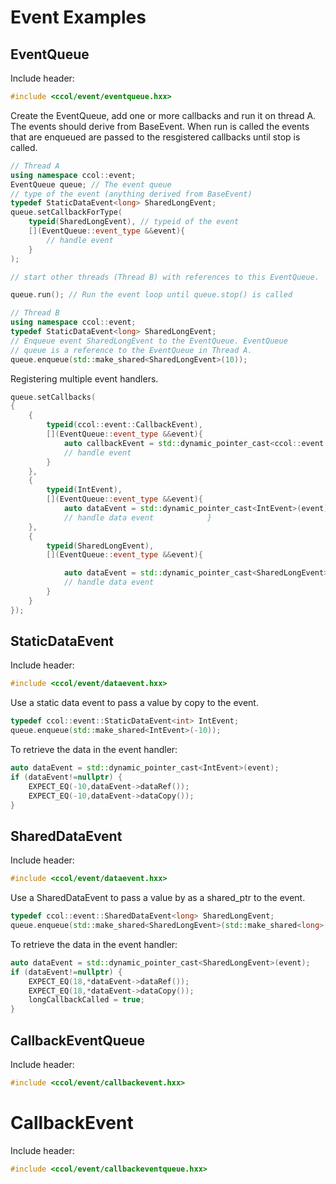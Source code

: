 # Event Examples

## EventQueue

Include header:

~~~~~~~~~~~~~~~~~~~~~~~~~~~~~~~~~~~~~~.cpp
#include <ccol/event/eventqueue.hxx>
~~~~~~~~~~~~~~~~~~~~~~~~~~~~~~~~~~~~~~

Create the EventQueue, add one or more callbacks and run it on thread A.
The events should derive from BaseEvent. When run is called the events
that are enqueued are passed to the resgistered callbacks until stop is
called.

~~~~~~~~~~~~~~~~~~~~~~~~~~~~~~~~~~~~~~~~~~~~~~~~~~~~~~~~~~~~~~~~~~~~~~~.cpp
// Thread A
using namespace ccol::event;
EventQueue queue; // The event queue
// type of the event (anything derived from BaseEvent)
typedef StaticDataEvent<long> SharedLongEvent;
queue.setCallbackForType(
    typeid(SharedLongEvent), // typeid of the event
    [](EventQueue::event_type &&event){
        // handle event
    }
);

// start other threads (Thread B) with references to this EventQueue.

queue.run(); // Run the event loop until queue.stop() is called
~~~~~~~~~~~~~~~~~~~~~~~~~~~~~~~~~~~~~~~~~~~~~~~~~~~~~~~~~~~~~~~~~~~~~~~

~~~~~~~~~~~~~~~~~~~~~~~~~~~~~~~~~~~~~~~~~~~~~~~~~~~~~~~~~~~~~~~~.cpp
// Thread B
using namespace ccol::event;
typedef StaticDataEvent<long> SharedLongEvent;
// Enqueue event SharedLongEvent to the EventQueue. EventQueue
// queue is a reference to the EventQueue in Thread A.
queue.enqueue(std::make_shared<SharedLongEvent>(10));
~~~~~~~~~~~~~~~~~~~~~~~~~~~~~~~~~~~~~~~~~~~~~~~~~~~~~~~~~~~~~~~~

Registering multiple event handlers.

~~~~~~~~~~~~~~~~~~~~~~~~~~~~~~~~~~~~~~~~~~~~~~~~~~~~~~~~~~~~~~~~~~~~~~~~~~~~~~~~~~~~~~~~~~~~~~~~.cpp
queue.setCallbacks(
{
    {
        typeid(ccol::event::CallbackEvent),
        [](EventQueue::event_type &&event){
            auto callbackEvent = std::dynamic_pointer_cast<ccol::event::CallbackEvent>(event);
            // handle event
        }
    },
    {
        typeid(IntEvent),
        [](EventQueue::event_type &&event){
            auto dataEvent = std::dynamic_pointer_cast<IntEvent>(event);
            // handle data event            }
    },
    {
        typeid(SharedLongEvent),
        [](EventQueue::event_type &&event){

            auto dataEvent = std::dynamic_pointer_cast<SharedLongEvent>(event);
            // handle data event
        }
    }
});
~~~~~~~~~~~~~~~~~~~~~~~~~~~~~~~~~~~~~~~~~~~~~~~~~~~~~~~~~~~~~~~~~~~~~~~~~~~~~~~~~~~~~~~~~~~~~~~~

## StaticDataEvent

Include header:

~~~~~~~~~~~~~~~~~~~~~~~~~~~~~~~~~~~~~~~~~.cpp
#include <ccol/event/dataevent.hxx>
~~~~~~~~~~~~~~~~~~~~~~~~~~~~~~~~~~~~~~~~~

Use a static data event to pass a value by copy to the event.

~~~~~~~~~~~~~~~~~~~~~~~~~~~~~~~~~~~~~~~~~~~~~~~~~~~~~.cpp
typedef ccol::event::StaticDataEvent<int> IntEvent;
queue.enqueue(std::make_shared<IntEvent>(-10));
~~~~~~~~~~~~~~~~~~~~~~~~~~~~~~~~~~~~~~~~~~~~~~~~~~~~~

To retrieve the data in the event handler:

~~~~~~~~~~~~~~~~~~~~~~~~~~~~~~~~~~~~~~~~~~~~~~~~~~~~~~~~~~~~.cpp
auto dataEvent = std::dynamic_pointer_cast<IntEvent>(event);
if (dataEvent!=nullptr) {
    EXPECT_EQ(-10,dataEvent->dataRef());
    EXPECT_EQ(-10,dataEvent->dataCopy());
}
~~~~~~~~~~~~~~~~~~~~~~~~~~~~~~~~~~~~~~~~~~~~~~~~~~~~~~~~~~~~

## SharedDataEvent

Include header:

~~~~~~~~~~~~~~~~~~~~~~~~~~~~~~~~~~~~~~~~~.cpp
#include <ccol/event/dataevent.hxx>
~~~~~~~~~~~~~~~~~~~~~~~~~~~~~~~~~~~~~~~~~

Use a SharedDataEvent to pass a value by as a shared_ptr to the event.

~~~~~~~~~~~~~~~~~~~~~~~~~~~~~~~~~~~~~~~~~~~~~~~~~~~~~~~~~~~~~~~~~~~~~~~~~~~~~~~.cpp
typedef ccol::event::SharedDataEvent<long> SharedLongEvent;
queue.enqueue(std::make_shared<SharedLongEvent>(std::make_shared<long>(18)));
~~~~~~~~~~~~~~~~~~~~~~~~~~~~~~~~~~~~~~~~~~~~~~~~~~~~~~~~~~~~~~~~~~~~~~~~~~~~~~~

To retrieve the data in the event handler:

~~~~~~~~~~~~~~~~~~~~~~~~~~~~~~~~~~~~~~~~~~~~~~~~~~~~~~~~~~~~~~~~~~~~~~~~~~~~~~~.cpp
auto dataEvent = std::dynamic_pointer_cast<SharedLongEvent>(event);
if (dataEvent!=nullptr) {
    EXPECT_EQ(18,*dataEvent->dataRef());
    EXPECT_EQ(18,*dataEvent->dataCopy());
    longCallbackCalled = true;
}
~~~~~~~~~~~~~~~~~~~~~~~~~~~~~~~~~~~~~~~~~~~~~~~~~~~~~~~~~~~~~~~~~~~~~~~~~~~~~~~

## CallbackEventQueue

Include header:

~~~~~~~~~~~~~~~~~~~~~~~~~~~~~~~~~~~~~~~~~.cpp
#include <ccol/event/callbackevent.hxx>
~~~~~~~~~~~~~~~~~~~~~~~~~~~~~~~~~~~~~~~~~

# CallbackEvent

Include header:

~~~~~~~~~~~~~~~~~~~~~~~~~~~~~~~~~~~~~~~~~~~~~.cpp
#include <ccol/event/callbackeventqueue.hxx>
~~~~~~~~~~~~~~~~~~~~~~~~~~~~~~~~~~~~~~~~~~~~~

